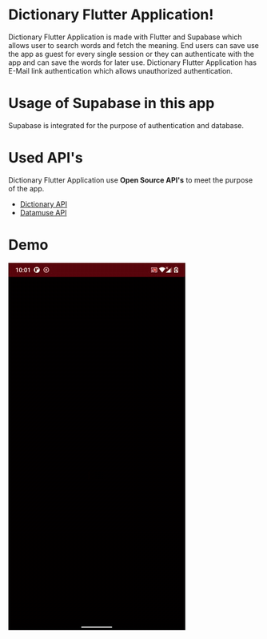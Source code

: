 # Dictionary Flutter Application!

Dictionary Flutter Application is made with Flutter and Supabase which allows user to search words and fetch the meaning. End users can save use the app as guest for every single session or they can authenticate with the app and can save the words for later use. Dictionary Flutter Application has E-Mail link authentication which allows unauthorized authentication.

# Usage of Supabase in this app

Supabase is integrated for the purpose of authentication and database.

# Used API's

Dictionary Flutter Application use **Open Source API's** to meet the purpose of the app.

- [Dictionary API](https://dictionaryapi.dev/)
- [Datamuse API](https://www.datamuse.com/api/)

# Demo

![App Intro](https://github.com/KathirvelChandrasekaran/dictionary_app/blob/master/readme-assets/intro.gif)
